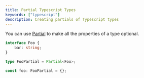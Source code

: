 ```yaml
---
title: Partial Typescript Types
keywords: ["typescript"]
description: Creating partials of Typescript types
---
```


You can use [Partial](https://www.typescriptlang.org/docs/handbook/utility-types.html#partialtype) to make all the properties of a type optional.

```ts
interface Foo {
    bar: string;
}

type FooPartial = Partial<Foo>;

const foo: FooPartial = {};
```